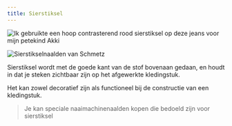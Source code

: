 ```yaml
---
title: Sierstiksel
---
```


![Ik gebruikte een hoop contrasterend rood sierstiksel op deze jeans voor mijn petekind Akki](topstitching.jpg)

![Sierstikselnaalden van Schmetz](topstitch-needles.jpg)

Sierstiksel wordt met de goede kant van de stof bovenaan gedaan, en houdt in dat je steken zichtbaar zijn op het afgewerkte kledingstuk.

Het kan zowel decoratief zijn als functioneel bij de constructie van een kledingstuk.

> Je kan speciale naaimachinenaalden kopen die bedoeld zijn voor sierstiksel